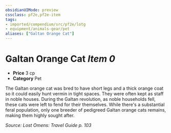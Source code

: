 ```yaml
---
obsidianUIMode: preview
cssclass: pf2e,pf2e-item
tags:
- imported/compendium/src/pf2e/lotg
- equipment/animals-gear/pet
aliases: ["Galtan Orange Cat"]
---
```

# Galtan Orange Cat *Item 0*  

- **Price** 3 cp
- **Category** Pet

The Galtan orange cat was bred to have short legs and a thick orange coat so it could easily hunt vermin in tight spaces. They were often kept as staff in noble houses. During the Galtan revolution, as noble households fell, these cats were left to fend for their themselves. While there's a substantial feral population, only one breeder of pedigreed Galtan orange cats remains, making them highly sought after.

*Source: Lost Omens: Travel Guide p. 103*